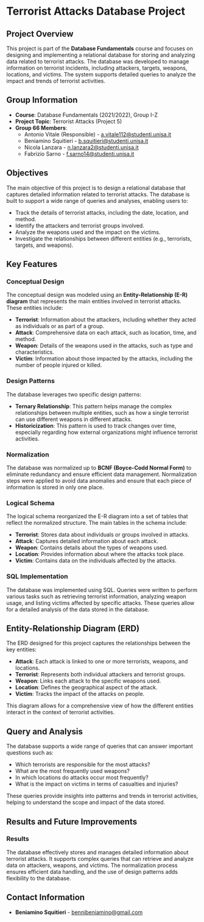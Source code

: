 # Terrorist Attacks Database Project

## Project Overview

This project is part of the **Database Fundamentals** course and focuses on designing and implementing a relational database for storing and analyzing data related to terrorist attacks. The database was developed to manage information on terrorist incidents, including attackers, targets, weapons, locations, and victims. The system supports detailed queries to analyze the impact and trends of terrorist activities.

## Group Information

- **Course**: Database Fundamentals (2021/2022), Group I-Z
- **Project Topic**: Terrorist Attacks (Project 5)
- **Group 66 Members**:
  - Antonio Vitale (Responsible) - a.vitale112@studenti.unisa.it
  - Beniamino Squitieri - b.squitieri@studenti.unisa.it
  - Nicola Lanzara - n.lanzara2@studenti.unisa.it
  - Fabrizio Sarno - f.sarno14@studenti.unisa.it

## Objectives

The main objective of this project is to design a relational database that captures detailed information related to terrorist attacks. The database is built to support a wide range of queries and analyses, enabling users to:
- Track the details of terrorist attacks, including the date, location, and method.
- Identify the attackers and terrorist groups involved.
- Analyze the weapons used and the impact on the victims.
- Investigate the relationships between different entities (e.g., terrorists, targets, and weapons).

## Key Features

### Conceptual Design
The conceptual design was modeled using an **Entity-Relationship (E-R) diagram** that represents the main entities involved in terrorist attacks. These entities include:
- **Terrorist**: Information about the attackers, including whether they acted as individuals or as part of a group.
- **Attack**: Comprehensive data on each attack, such as location, time, and method.
- **Weapon**: Details of the weapons used in the attacks, such as type and characteristics.
- **Victim**: Information about those impacted by the attacks, including the number of people injured or killed.

### Design Patterns
The database leverages two specific design patterns:
- **Ternary Relationship**: This pattern helps manage the complex relationships between multiple entities, such as how a single terrorist can use different weapons in different attacks.
- **Historicization**: This pattern is used to track changes over time, especially regarding how external organizations might influence terrorist activities.

### Normalization
The database was normalized up to **BCNF (Boyce-Codd Normal Form)** to eliminate redundancy and ensure efficient data management. Normalization steps were applied to avoid data anomalies and ensure that each piece of information is stored in only one place.

### Logical Schema
The logical schema reorganized the E-R diagram into a set of tables that reflect the normalized structure. The main tables in the schema include:
- **Terrorist**: Stores data about individuals or groups involved in attacks.
- **Attack**: Captures detailed information about each attack.
- **Weapon**: Contains details about the types of weapons used.
- **Location**: Provides information about where the attacks took place.
- **Victim**: Contains data on the individuals affected by the attacks.

### SQL Implementation
The database was implemented using SQL. Queries were written to perform various tasks such as retrieving terrorist information, analyzing weapon usage, and listing victims affected by specific attacks. These queries allow for a detailed analysis of the data stored in the database.

## Entity-Relationship Diagram (ERD)

The ERD designed for this project captures the relationships between the key entities:
- **Attack**: Each attack is linked to one or more terrorists, weapons, and locations.
- **Terrorist**: Represents both individual attackers and terrorist groups.
- **Weapon**: Links each attack to the specific weapons used.
- **Location**: Defines the geographical aspect of the attack.
- **Victim**: Tracks the impact of the attacks on people.

This diagram allows for a comprehensive view of how the different entities interact in the context of terrorist activities.

## Query and Analysis

The database supports a wide range of queries that can answer important questions such as:
- Which terrorists are responsible for the most attacks?
- What are the most frequently used weapons?
- In which locations do attacks occur most frequently?
- What is the impact on victims in terms of casualties and injuries?

These queries provide insights into patterns and trends in terrorist activities, helping to understand the scope and impact of the data stored.

## Results and Future Improvements

### Results
The database effectively stores and manages detailed information about terrorist attacks. It supports complex queries that can retrieve and analyze data on attackers, weapons, and victims. The normalization process ensures efficient data handling, and the use of design patterns adds flexibility to the database.

## Contact Information


- **Beniamino Squitieri** - bennibeniamino@gmail.com

